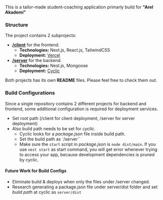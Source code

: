 This is a tailor-made student-coaching application primarly build for **"Arel Akademi"**

### Structure

The project contains 2 subprojects:
- [**/client**](https://github.com/safakadir/student-coaching/tree/main/client) for the frontend.
  - **Technologies:** Next.js, React.js, TailwindCSS
  - **Deployment:** [Vercel](https://vercel.com)
- [**/server**](https://github.com/safakadir/student-coaching/tree/main/server) for the backend. 
  - **Technologies:** Nest.js, Mongoose
  - **Deployment:** [Cyclic](https://www.cyclic.sh)

Both projects has its own **README** files. Please feel free to check them out.


### Build Configurations

Since a single repository contains 2 different projects for backend and frontend, some additional configuration is required for deployment services.

- Set root path (/client for client deployment, /server for server deployment)
- Also build path needs to be set for *cyclic*. 
  - Cyclic looks for a *package.json* file inside build path.
  - Set the build path as `/server``
  - Make sure the `start` script in *package.json* is `node dist/main`. If you use `nest start` as start command, you will get error whenever trying to access your app, because development dependencies is pruned by cyclic. 


#### Future Work for Build Configs

- Eliminate build & deploys when only the files under /server changed.
- Research generating a package.json file under server/dist folder and set *build path* at cyclic as `server/dist`
